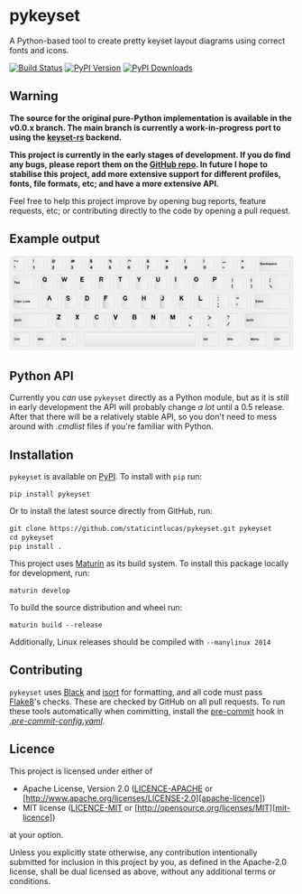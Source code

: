# pykeyset

A Python-based tool to create pretty keyset layout diagrams using correct fonts and icons.

[![Build Status][build-status]][actions]
[![PyPI Version][pypi-version]][pypi]
[![PyPI Downloads][pypi-downloads]][pypi]

[build-status]: https://img.shields.io/github/actions/workflow/status/staticintlucas/pykeyset/ci.yml?branch=main&style=flat-square
[pypi-version]: https://img.shields.io/pypi/v/pykeyset?style=flat-square
[pypi-downloads]: https://img.shields.io/endpoint?style=flat-square&url=https%3A%2F%2Frunkit.io%2Fstaticintlucas%2Fpykeyset-downloads%2F1.0.2

[actions]: https://github.com/staticintlucas/pykeyset/actions
[pypi]: https://pypi.org/project/pykeyset/

## Warning

**The source for the original pure-Python implementation is available in the v0.0.x branch.
The main branch is currently a work-in-progress port to using the [keyset-rs] backend.**

**This project is currently in the early stages of development.
If you do find any bugs, please report them on the [GitHub repo][pykeyset].
In future I hope to stabilise this project, add more extensive support for different profiles, fonts, file formats, etc; and have a more extensive API.**

Feel free to help this project improve by opening bug reports, feature requests, etc; or contributing directly to the code by opening a pull request.

[keyset-rs]: https://github.com/staticintlucas/keyset-rs
[pykeyset]: https://github.com/staticintlucas/pykeyset

## Example output

![example.svg](example/example.png)

## Python API

Currently you *can* use `pykeyset` directly as a Python module, but as it is still in early development the API will probably change *a lot* until a 0.5 release.
After that there will be a relatively stable API, so you don't need to mess around with *.cmdlist* files if you're familiar with Python.

## Installation

`pykeyset` is available on [PyPI]. To install with `pip` run:

    pip install pykeyset

Or to install the latest source directly from GitHub, run:

    git clone https://github.com/staticintlucas/pykeyset.git pykeyset
    cd pykeyset
    pip install .

This project uses [Maturin] as its build system.
To install this package locally for development, run:

    maturin develop

To build the source distribution and wheel run:

    maturin build --release

Additionally, Linux releases should be compiled with `--manylinux 2014`

[pypi]: https://pypi.org/project/pykeyset/
[maturin]: https://github.com/PyO3/maturin

## Contributing

`pykeyset` uses [Black] and [isort] for formatting, and all code must pass [Flake8]'s checks.
These are checked by GitHub on all pull requests.
To run these tools automatically when committing, install the [pre-commit] hook in *[.pre-commit-config.yaml](.pre-commit-config.yaml)*.

[black]: https://github.com/psf/black
[isort]: https://pycqa.github.io/isort/
[flake8]: https://flake8.pycqa.org/en/latest/
[pre-commit]: https://pre-commit.com/

## Licence

This project is licensed under either of

* Apache License, Version 2.0 ([LICENCE-APACHE](LICENCE-APACHE) or [http://www.apache.org/licenses/LICENSE-2.0][apache-licence])
* MIT license ([LICENCE-MIT](LICENCE-MIT) or [http://opensource.org/licenses/MIT][mit-licence])

at your option.

Unless you explicitly state otherwise, any contribution intentionally submitted for inclusion in
this project by you, as defined in the Apache-2.0 license, shall be dual licensed as above, without
any additional terms or conditions.

[apache-licence]: http://www.apache.org/licenses/LICENSE-2.0
[mit-licence]: http://opensource.org/licenses/MIT
